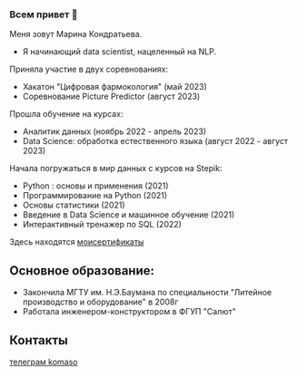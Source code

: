 ### Всем привет 👋
Меня зовут Марина Кондратьева.

- Я начинающий data scientist, нацеленный на NLP.

Приняла участие в двух соревнованиях:
 - Хакатон "Цифровая фармокология" (май 2023)
 - Соревнование Picture Predictor (август 2023)

Прошла обучение на курсах:
 - Аналитик данных (ноябрь 2022 - апрель 2023)
 - Data Science: обработка естественного языка (август 2022 - август 2023)
 
 Начала погружаться в мир данных с курсов на Stepik:
 
 - Python : основы и применения (2021)
 - Программирование на Python (2021)
 - Основы статистики (2021)
 - Введение в Data Science и машинное обучение (2021)
 - Интерактивный тренажер по SQL (2022)

Здесь находятся [моисертификаты](https://github.com/Komaso85/komaso85/tree/main/certificates)
## Основное образование:

- Закончила МГТУ им. Н.Э.Баумана по специальности "Литейное производство и оборудование" в 2008г
- Работала инженером-конструктором в ФГУП "Салют"

## Контакты
[телеграм komaso](https://t.me/komaso)
